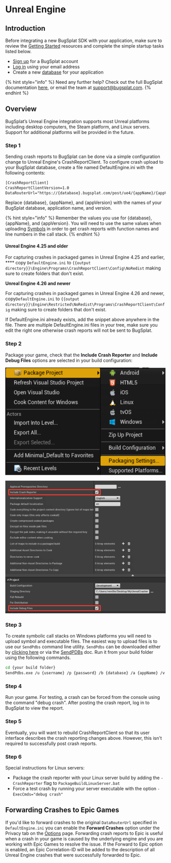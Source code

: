 # Unreal Engine

## Introduction

Before integrating a new BugSplat SDK with your application, make sure to review the [Getting Started](../../) resources and complete the simple startup tasks listed below.

* [Sign up](https://app.bugsplat.com/v2/sign-up) for a BugSplat account
* [Log in](https://app.bugsplat.com/auth0/login) using your email address
* Create a new [database](https://app.bugsplat.com/v2/company) for your application

{% hint style="info" %}
Need any further help? Check out the full BugSplat documentation [here](../../../../), or email the team at [support@bugsplat.com](mailto:support@bugsplat.com).
{% endhint %}

## Overview

BugSplat’s Unreal Engine integration supports most Unreal platforms including desktop computers, the Steam platform, and Linux servers. Support for additional platforms will be provided in the future.

### Step 1

Sending crash reports to BugSplat can be done via a simple configuration change to Unreal Engine's CrashReportClient. To configure crash upload to your BugSplat database, create a file named DefaultEngine.ini with the following contents:

```
[CrashReportClient]
CrashReportClientVersion=1.0
DataRouterUrl="https://{database}.bugsplat.com/post/ue4/{appName}/{appVersion}"
```

Replace {database}, {appName}, and {appVersion} with the names of your BugSplat database, application name, and version.

{% hint style="info" %}
Remember the values you use for {database}, {appName}, and {appVersion}. You will need to use the same values when uploading [Symbols](../../../development/working-with-symbol-files/) in order to get crash reports with function names and line numbers in the call stack.
{% endhint %}

#### Unreal Engine 4.25 and older

For capturing crashes in packaged games in Unreal Engine 4.25 and earlier, **** copy `DefaultEngine.ini` to `{{output directory}}\Engine\Programs\CrashReportClient\Config\NoRedist` making sure to create folders that don't exist.

**Unreal Engine 4.26 and newer**

For capturing crashes in packaged games in Unreal Engine 4.26 and newer, copy`DefaultEngine.ini` to `{{output directory}}\Engine\Restricted\NoRedist\Programs\CrashReportClient\Config`  making sure to create folders that don't exist.

If DefaultEngine.ini already exists, add the snippet above anywhere in the file. There are multiple DefaultEngine.ini files in your tree, make sure you edit the right one otherwise crash reports will not be sent to BugSplat.

### Step 2

Package your game, check that the **Include Crash Reporter** and **Include Debug Files** options are selected in your build configuration:

![Integrating Unreal with BugSplat](../../../../.gitbook/assets/unreal-package-project-menu.png)

![UE4\_PackagingSetttings](../../../../.gitbook/assets/unreal-packaging-settings.png)

### Step 3

To create symbolic call stacks on Windows platforms you will need to upload symbol and executable files. The easiest way to upload files is to use our `SendPdbs` command line utility. `SendPdbs` can be downloaded either by [clicking here](https://app.bugsplat.com/browse/download\_item.php?item=sendpdbs) or via the [SendPDBs](../../../../education/faq/using-sendpdbs-to-automatically-upload-symbol-files.md) doc. Run it from your build folder using the following commands.

```bash
cd {your build folder}
SendPdbs.exe /u {username} /p {password} /b {database} /a {appName} /v {appVersion} /s /f "*.pdb;*.dll;*.exe"
```

### Step 4

Run your game. For testing, a crash can be forced from the console using the command "debug crash". After posting the crash report, log in to BugSplat to view the report.

### Step 5

Eventually, you will want to rebuild CrashReportClient so that its user interface describes the crash reporting changes above. However, this isn't required to successfully post crash reports.

### Step 6

Special instructions for Linux servers:

* Package the crash reporter with your Linux server build by adding the `-CrashReporter` flag to `PackageBuildLinuxServer.bat`
* Force a test crash by running your server executable with the option `-ExecCmds="debug crash"`

## Forwarding Crashes to Epic Games

If you'd like to forward crashes to the original `DataRouterUrl` specified in `DefaultEngine.ini` you can enable the **Forward Crashes** option under the Privacy tab on the [Options](https://app.bugsplat.com/v2/options?tab=privacy) page. Forwarding crash reports to Epic is useful when a crash in your game is caused by the underlying engine and you are working with Epic Games to resolve the issue. If the Forward to Epic option is enabled, an Epic Correlation-ID will be added to the description of all Unreal Engine crashes that were successfully forwarded to Epic.
